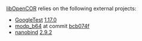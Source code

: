 [libOpenCOR](https://opencor.ws/libopencor/index.html) relies on the following external projects:

- [GoogleTest](https://github.com/google/googletest) [1.17.0](https://github.com/google/googletest/releases/tag/v1.17.0)
- [modp_b64](https://chromium.googlesource.com/chromium/src/third_party/modp_b64/) at commit [bcb074f](https://chromium.googlesource.com/chromium/src/third_party/modp_b64/+/bcb074f6614b4cbda45c9f87f968f6743266a52a)
- [nanobind](https://github.com/wjakob/nanobind) [2.9.2](https://github.com/wjakob/nanobind/releases/tag/v2.9.2)

